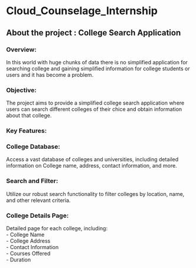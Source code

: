 # Cloud_Counselage_Internship
<h2> About the project : College Search Application</h2>

<h3>Overview:</h3>

<p>In this world with huge chunks of data there is no simplified application for searching college and gaining simplified information for college students or users and it has become a problem. </p>

<h3>Objective:</h3>

<p>The project aims to provide a simplified college search application where users can search different colleges of their chice and obtain information about that college.</p>

<h3>Key Features:</h3>

<p><h3> College Database:</h3> Access a vast database of colleges and universities, including detailed information on College name, address, contact information, and more.<br>
    <h3>Search and Filter:</h3> Utilize our robust search functionality to filter colleges by location, name, and other relevant criteria.<br>
    <h3>College Details Page:</h3> Detailed page for each college, including:<br>
    - College Name<br>
    - College Address<br>
    - Contact Information<br>
    - Courses Offered<br>
    - Duration<br> </p>
